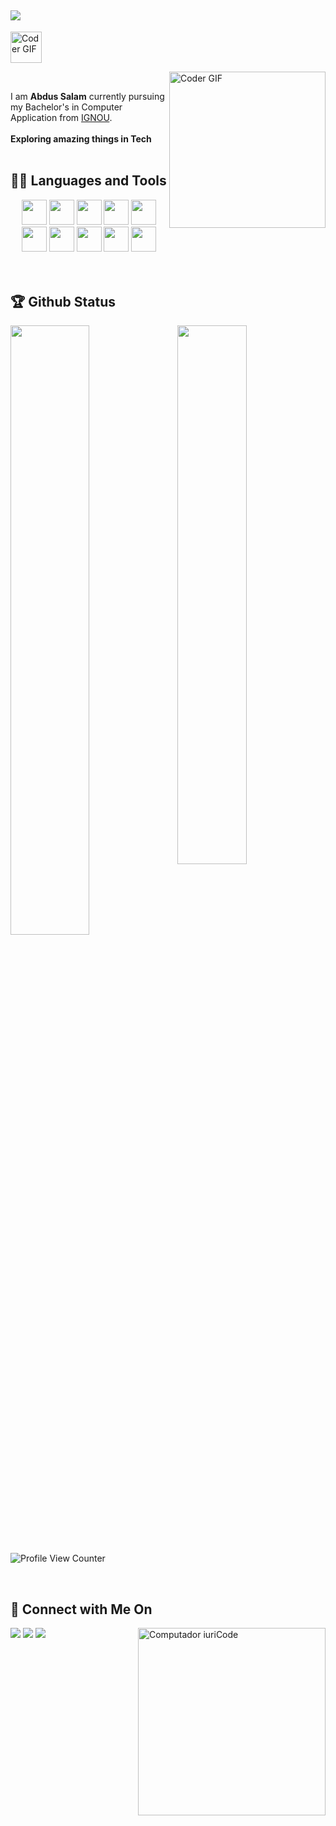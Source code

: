 ## ![](https://github.com/anaskhan28/anaskhan28/blob/main/Assest/header_.png)
<img alt="Coder GIF"  height= 50 src = "https://github.com/anaskhan28/anaskhan28/blob/main/Assest/Hello.gif" /> </div>

<img align="right" alt="Coder GIF" height=250 src="https://thumbs.gfycat.com/EvilNextDevilfish-small.gif" />

<br>

 I am **Abdus Salam** currently pursuing my Bachelor's in Computer Application from [IGNOU](https://igbou.ac.in/). <br><br>
 **Exploring amazing things in Tech**
<br>
<br>

## 👨‍💻 Languages and Tools
<div align="center">
 <img src="https://github.com/anaskhan28/anaskhan28/blob/main/Assest/python.png?raw=true" height="40">
 <img src="https://github.com/anaskhan28/anaskhan28/blob/main/Assest/html.png?raw=true" height="40" >
 <img src="https://github.com/anaskhan28/anaskhan28/blob/main/Assest/css.png?raw=true" height="40">
 <img src="https://github.com/anaskhan28/anaskhan28/blob/main/Assest/c.png?raw=true" height="40">
 <img src="https://github.com/anaskhan28/anaskhan28/blob/main/Assest/c++.png?raw=true" height="40" >
 <img src="https://github.com/anaskhan28/anaskhan28/blob/main/Assest/vs.png?raw=true" height="40">
 <img src="https://github.com/anaskhan28/anaskhan28/blob/main/Assest/git.png?raw=true" height="40" >
 <img src="https://github.com/anaskhan28/anaskhan28/blob/main/Assest/java.png?raw=true" height="40">
 <img src="https://github.com/anaskhan28/anaskhan28/blob/main/Assest/flutter.png?raw=true" height="40">
 <img src="https://github.com/anaskhan28/anaskhan28/blob/main/Assest/android.png?raw=true" height="40">
</div>
<br>
<br>

## 🏆 Github Status

<img  src="https://github-readme-stats.vercel.app/api?username=abdussalam02&show_icons=true&hide_border=false&theme=black" width="47%" align="right" >

<img  src="https://github-readme-streak-stats.herokuapp.com/?user=abdussalam02&theme=black" width="50%" >

![Profile View Counter](https://komarev.com/ghpvc/?username=abdussalam02)

<br>

## 👨 Connect with Me On

<img src="https://raw.githubusercontent.com/MicaelliMedeiros/micaellimedeiros/master/image/computer-illustration.png" min-width="300px" max-width="300px" width="300px" align="right" alt="Computador iuriCode">
<p align="left">

 


 </p>

 <p align="left">

  <a href="https://twitter.com/_aladdin_02" target = "_blank"  alt="Twitter">
  <img src="https://img.shields.io/badge/-Twitter-0e76a8?style=flat-square&logo=Twitter&logoColor=white&link=LINK-DO-SEU-TWITTER"/></a>
 
 <a href="https://www.linkedin.com/in/abdus-salam-06278a217/" target = "_blank" alt="Linkedin">
  <img src="https://img.shields.io/badge/-Linkedin-0e76a8?style=flat-square&logo=Linkedin&logoColor=white&link=LINK-DO-SEU-LINKEDIN"/></a>

  <a href="https://www.instagram.com/abdussalam_02/" target = "_blank" alt="Instagram">
  <img src="https://img.shields.io/badge/-Instagram-DF0174?style=flat-square&labelColor=DF0174&logo=instagram&logoColor=white&link=LINK-DO-SEU-INSTAGRAM"/></a>
</p>  
